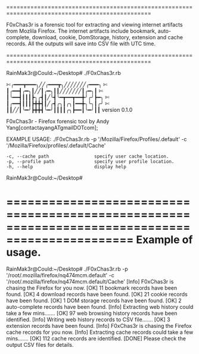 ================================================================================================

F0xChas3r is a forensic tool for extracting and viewing internet artifacts from Mozlila Firefox. The internet artifacts 
include bookmark, auto-complete, download, cookie, DomStorage, history, extension and cache records. All the outputs will
save into CSV file with UTC time.

================================================================================================

RainMak3r@Could:~/Desktop# ./F0xChas3r.rb 

  ✄╭━━━┳━━━╮╱╱╭━━━┳╮╱╱╱╱╱╱╱╭━━━╮
  ✄┃╭━━┫╭━╮┃╱╱┃╭━╮┃┃╱╱╱╱╱╱╱┃╭━╮┃
  ✄┃╰━━┫┃┃┃┣╮╭┫┃╱╰┫╰━┳━━┳━━╋╯╭╯┣━╮
  ✄┃╭━━┫┃┃┃┣╋╋┫┃╱╭┫╭╮┃╭╮┃━━╋╮╰╮┃╭╯
  ✄┃┃╱╱┃╰━╯┣╋╋┫╰━╯┃┃┃┃╭╮┣━━┃╰━╯┃┃  version 0.1.0
  
F0xChas3r - Firefox forensic tool by Andy Yang[contactayangATgmailDOTcom]; 

EXAMPLE USAGE:
     ./F0xChas3r.rb  -p '/Mozilla/Firefox/Profiles/<random text>.default' -c '/Mozilla/Firefox/profiles/<random text>.default/Cache'
  
    -c, --cache path                 specify user cache location.
    -p, --profile path               specify user profile location.
    -h, --help                       display help
RainMak3r@Could:~/Desktop# 


================================================================================================
Example of usage.
================================================================================================
RainMak3r@Could:~/Desktop# ./F0xChas3r.rb -p '/root/.mozilla/firefox/nq474mcm.default' -c '/root/.mozilla/firefox/nq474mcm.default/Cache' 
[Info]  F0xChas3r is chasing the Firefox for you now.
[OK]	  11 bookmark records have been found.
[OK]	  4 download records have been found.
[OK]	  21 cookie records have been found.
[OK]  	1 DOM storage records have been found.
[OK]	  2 auto-complete records have been found.
[Info]	Extracting web history could take a few mins.......
[OK]	  97 web browsing history records have been identified.
[Info]	Writing web history records to CSV file.......
[OK]	  3 extension records have been found.
[Info]  F0xChas3r is chasing the Firefox cache records for you now.
[Info]  Extracting cache records could take a few mins.......
[OK]	  112 cache records are identified.
[DONE]	Please check the output CSV files for details.

